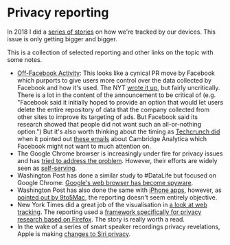 # Privacy reporting

In 2018 I did a [series of stories](https://elvery.net/drzax/datalife) on how we're tracked by our devices. This issue is only getting bigger and bigger. 

This is a collection of selected reporting and other links on the topic with some notes.

* [Off-Facebook Activity](https://www.facebook.com/off-facebook-activity): This looks like a cynical PR move by Facebook which purports to give users more control over the data collected by Facebook and how it's used. The NYT [wrote it up](https://www.nytimes.com/2019/08/20/technology/facebook-tool-privacy-apps-websites.html), but fairly uncritically. There is a lot in the content of the announcement to be critical of \(e.g. "Facebook said it initially hoped to provide an option that would let users delete the entire repository of data that the company collected from other sites to improve its targeting of ads. But Facebook said its research showed that people did not want such an all-or-nothing option."\) But it's also worth thinking about the timing as [Techcrunch did](https://techcrunch.com/2019/08/23/facebook-really-doesnt-want-you-to-read-these-emails/) when it pointed out [these emails](https://fbnewsroomus.files.wordpress.com/2019/08/exhibit-1-document.pdf) about Cambridge Analytica which Facebook might not want to much attention on.
* The Google Chrome browser is increasingly under fire for privacy issues and has [tried to address the problem](https://www.blog.google/products/chrome/building-a-more-private-web/). However, their efforts are widely seen as [self-serving](https://www.eff.org/deeplinks/2019/08/dont-play-googles-privacy-sandbox-1).
* Washington Post has done a similar study to \#DataLife but focused on Google Chrome: [Google's web browser has become spyware](https://www.washingtonpost.com/technology/2019/06/21/google-chrome-has-become-surveillance-software-its-time-switch/).
* Washington Post has also done the same with [iPhone apps](https://www.washingtonpost.com/technology/2019/05/28/its-middle-night-do-you-know-who-your-iphone-is-talking/), however, as [pointed out by 9to5Mac](https://9to5mac.com/2019/05/28/app-trackers/), the reporting doesn't seem entirely objective.
* New York Times did a great job of the visualisation in [a look at web tracking](https://www.nytimes.com/interactive/2019/08/23/opinion/data-internet-privacy-tracking.html). The reporting used a [framework specifically for privacy research based on Firefox](https://github.com/mozilla/OpenWPM). The story is really worth a read.
* In the wake of a series of smart speaker recordings privacy revelations, Apple is making [changes to Siri privacy](https://www.apple.com/newsroom/2019/08/improving-siris-privacy-protections/).



